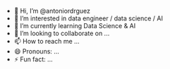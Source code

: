 - 👋 Hi, I’m @antoniordrguez
- 👀 I’m interested in data engineer / data science / AI
- 🌱 I’m currently learning Data Science & AI
- 💞️ I’m looking to collaborate on ...
- 📫 How to reach me ...
- 😄 Pronouns: ...
- ⚡ Fun fact: ...

<!---
antoniordrguez/antoniordrguez is a ✨ special ✨ repository because its `README.md` (this file) appears on your GitHub profile.
You can click the Preview link to take a look at your changes.
--->
